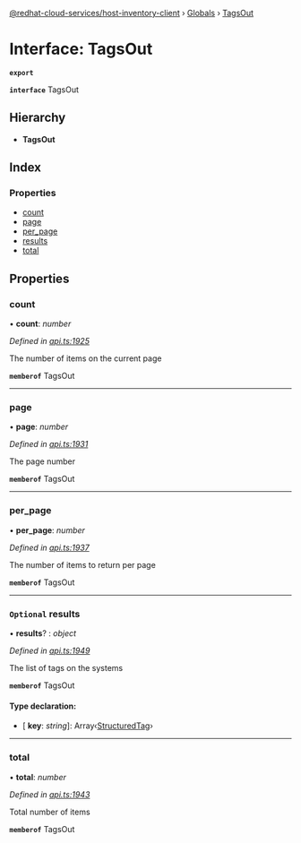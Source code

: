 [@redhat-cloud-services/host-inventory-client](../README.md) › [Globals](../globals.md) › [TagsOut](tagsout.md)

# Interface: TagsOut

**`export`** 

**`interface`** TagsOut

## Hierarchy

* **TagsOut**

## Index

### Properties

* [count](tagsout.md#count)
* [page](tagsout.md#page)
* [per_page](tagsout.md#per_page)
* [results](tagsout.md#optional-results)
* [total](tagsout.md#total)

## Properties

###  count

• **count**: *number*

*Defined in [api.ts:1925](https://github.com/RedHatInsights/javascript-clients/blob/master/packages/host-inventory/api.ts#L1925)*

The number of items on the current page

**`memberof`** TagsOut

___

###  page

• **page**: *number*

*Defined in [api.ts:1931](https://github.com/RedHatInsights/javascript-clients/blob/master/packages/host-inventory/api.ts#L1931)*

The page number

**`memberof`** TagsOut

___

###  per_page

• **per_page**: *number*

*Defined in [api.ts:1937](https://github.com/RedHatInsights/javascript-clients/blob/master/packages/host-inventory/api.ts#L1937)*

The number of items to return per page

**`memberof`** TagsOut

___

### `Optional` results

• **results**? : *object*

*Defined in [api.ts:1949](https://github.com/RedHatInsights/javascript-clients/blob/master/packages/host-inventory/api.ts#L1949)*

The list of tags on the systems

**`memberof`** TagsOut

#### Type declaration:

* \[ **key**: *string*\]: Array‹[StructuredTag](structuredtag.md)›

___

###  total

• **total**: *number*

*Defined in [api.ts:1943](https://github.com/RedHatInsights/javascript-clients/blob/master/packages/host-inventory/api.ts#L1943)*

Total number of items

**`memberof`** TagsOut
